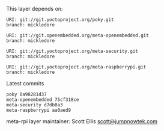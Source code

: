 This layer depends on:

    URI: git://git.yoctoproject.org/poky.git
    branch: mickledore

    URI: git://git.openembedded.org/meta-openembedded.git
    branch: mickledore

    URI: git://git.yoctoproject.org/meta-security.git
    branch: mickledore

    URI: git://git.yoctoproject.org/meta-raspberrypi.git
    branch: mickledore

Latest commits

    poky 0a98281d37
    meta-openembedded 75cf318ce
    meta-security d7db0a3
    meta-raspberrypi aa0aed9

meta-rpi layer maintainer: Scott Ellis <scott@jumpnowtek.com>
